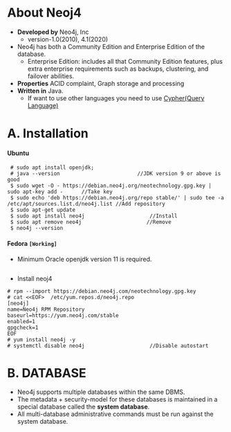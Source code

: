 # About Neoj4
- **Developed by** Neo4j, Inc
  - version-1.0(2010), 4.1(2020)
- Neo4j has both a Community Edition and Enterprise Edition of the database.
  - Enterprise Edition: includes all that Community Edition features, plus extra enterprise requirements such as backups, clustering, and failover abilities.
- **Properties** ACID complaint, Graph storage and processing
- **Written in** Java. 
  - If want to use other languages you need to use [Cypher(Query Language)](https://en.wikipedia.org/wiki/Cypher_(query_language))

# A. Installation
#### Ubuntu
```
 # sudo apt install openjdk;
 # java --version                         //JDK version 9 or above is good
 $ sudo wget -O - https://debian.neo4j.org/neotechnology.gpg.key | sudo apt-key add -      //Take key
 $ sudo echo 'deb https://debian.neo4j.org/repo stable/' | sudo tee -a /etc/apt/sources.list.d/neo4j.list //Add repository
 $ sudo apt-get update
 $ sudo apt install neo4j                     //Install
 $ sudo apt remove neo4j                     //Remove
 $ neo4j --version
``` 

#### Fedora   `[Working]`
- Minimum Oracle openjdk version 11 is required.
```
```
- Install neoj4
```
# rpm --import https://debian.neo4j.com/neotechnology.gpg.key
# cat <<EOF>  /etc/yum.repos.d/neo4j.repo
[neo4j]
name=Neo4j RPM Repository
baseurl=https://yum.neo4j.com/stable
enabled=1
gpgcheck=1
EOF
# yum install neo4j -y
# systemctl disable neo4j                     //Disable autostart
```

# B. DATABASE
- Neo4j supports multiple databases within the same DBMS. 
- The metadata + security-model for these databases is maintained in a special database called the **system database**.
- All multi-database administrative commands must be run against the system database.
